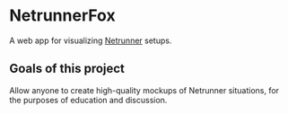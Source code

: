 # NetrunnerFox
A web app for visualizing [Netrunner](http://www.fantasyflightgames.com/edge_minisite.asp?eidm=207) setups.

## Goals of this project

Allow anyone to create high-quality mockups of Netrunner situations, for the purposes of education and discussion.
